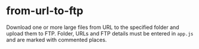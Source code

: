 # from-url-to-ftp

 Download one or more large files from URL to the specified folder and upload them to FTP. Folder, URLs and FTP details must be entered in `app.js` and are marked with commented places.